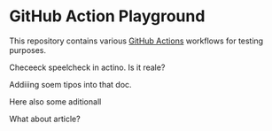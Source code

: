 # GitHub Action Playground

This repository contains various [GitHub Actions](https://github.com/features/actions) workflows for testing purposes.

Checeeck speelcheck in actino. Is it reale?

Addiiing soem tipos into that doc.

Here also some aditionall

What about article?
